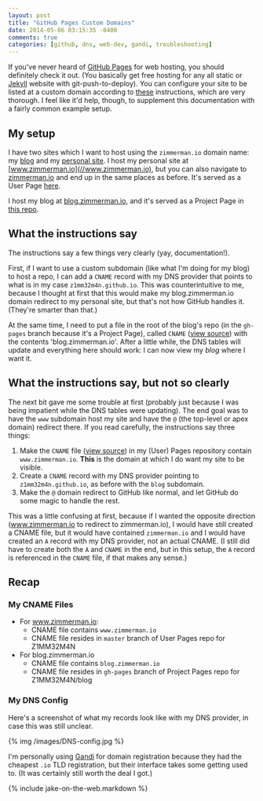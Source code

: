 ```yaml
---
layout: post
title: "GitHub Pages Custom Domains"
date: 2014-05-06 03:15:35 -0400
comments: true
categories: [github, dns, web-dev, gandi, troubleshooting]
---
```


If you've never heard of [GitHub Pages](https://pages.github.com/) for web hosting, you should definitely check it out. (You basically get free hosting for any all static or [Jekyll](http://jekyllrb.com/) website with git-push-to-deploy). You can configure your site to be listed at a custom domain according to [these](https://help.github.com/articles/setting-up-a-custom-domain-with-github-pages) instructions, which are very thorough. I feel like it'd help, though, to supplement this documentation with a fairly common example setup.

<!-- more -->

## My setup
I have two sites which I want to host using the `zimmerman.io` domain name: my [blog](//blog.zimmerman.io) and my [personal site](//www.zimmerman.io). I host my personal site at [www.zimmerman.io](//www.zimmerman.io), but you can also navigate to [zimmerman.io](//zimmerman.io) and end up in the same places as before. It's served as a User Page [here](https://www.github.com/Z1MM32M4N/z1mm32m4n.github.io).

I host my blog at [blog.zimmerman.io](//blog.zimmerman.io), and it's served as a Project Page in [this repo](https://www.github.com/Z1MM32M4N/blog/).

## What the instructions say
The instructions say a few things very clearly (yay, documentation!). 

First, if I want to use a custom subdomain (like what I'm doing for my blog) to host a repo, I can add a `CNAME` record with my DNS provider that points to what is in my case `z1mm32m4n.github.io`. This was counterintuitive to me, because I thought at first that this would make my blog.zimmerman.io domain redirect to my personal site, but that's not how GitHub handles it. (They're smarter than that.) 

At the same time, I need to put a file in the root of the blog's repo (in the `gh-pages` branch because it's a Project Page), called `CNAME` ([view source](https://github.com/Z1MM32M4N/blog/blob/gh-pages/CNAME)) with the contents 'blog.zimmerman.io'. After a little while, the DNS tables will update and everything here should work: I can now view my _blog_ where I want it.

## What the instructions say, but not so clearly
The next bit gave me some trouble at first (probably just because I was being impatient while the DNS tables were updating). The end goal was to have the `www` subdomain host my site and have the `@` (the top-level or apex domain) redirect there. If you read carefully, the instructions say three things:

  1. Make the `CNAME` file ([view source](https://github.com/Z1MM32M4N/z1mm32m4n.github.io/blob/master/CNAME)) in my (User) Pages repository contain `www.zimmerman.io`. __This__ is the domain at which I do want my site to be visible. 
  1. Create a `CNAME` record with my DNS provider pointing to `z1mm32m4n.github.io`, as before with the `blog` subdomain.
  1. Make the `@` domain redirect to GitHub like normal, and let GitHub do some magic to handle the rest.

This was a little confusing at first, because if I wanted the opposite direction (www.zimmerman.io to redirect to zimmerman.io), I would have still created a CNAME file, but it would have contained `zimmerman.io` and I would have created an `A` record with my DNS provider, not an actual CNAME. (I still did have to create both the `A` and `CNAME` in the end, but in this setup, the `A` record is referenced in the `CNAME` file, if that makes any sense.)

## Recap
### My CNAME Files
   - For www.zimmerman.io:
       - CNAME file contains `www.zimmerman.io`
       - CNAME file resides in `master` branch of User Pages repo for Z1MM32M4N
   - For blog.zimmerman.io
       - CNAME file contains `blog.zimmerman.io`
       - CNAME file resides in `gh-pages` branch of Project Pages repo for Z1MM32M4N/blog

### My DNS Config
Here's a screenshot of what my records look like with my DNS provider, in case this was still unclear. 


{% img /images/DNS-config.jpg %}

I'm personally using [Gandi](https://www.gandi.net/) for domain registration because they had the cheapest `.io` TLD registration, but their interface takes some getting used to. (It was certainly still worth the deal I got.)

{% include jake-on-the-web.markdown %}

